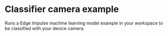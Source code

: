 # Classifier camera example
Runs a Edge Impulse machine learning model example in your workspace to be classified with your device camera.
